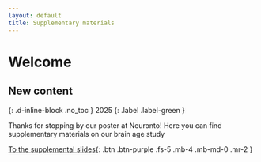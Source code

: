 ```yaml
---
layout: default
title: Supplementary materials
---
```


# Welcome 
## New content
{: .d-inline-block .no_toc }
2025
{: .label .label-green }

Thanks for stopping by our poster at Neuronto! Here you can find supplementary materials on our brain age study

[To the supplemental slides](/Neuronto/Neuronto.html){: .btn .btn-purple .fs-5 .mb-4 .mb-md-0 .mr-2 }

